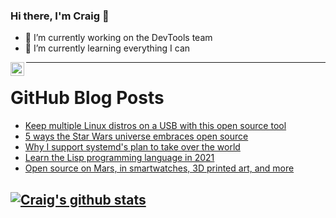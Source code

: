 ### Hi there, I'm Craig 👋

<!--
**CraigTeelFugro/CraigTeelFugro** is a ✨ _special_ ✨ repository because its `README.md` (this file) appears on your GitHub profile.

Here are some ideas to get you started:
-->

- 🔭 I’m currently working on the DevTools team
- 🌱 I’m currently learning everything I can

[<img align="left" alt="Craig Teel | LinkedIn" width="22px" src="https://cdn.jsdelivr.net/npm/simple-icons@v3/icons/linkedin.svg" />][linkedin]

---

# GitHub Blog Posts

<!-- BLOG-POST-LIST:START -->
- [Keep multiple Linux distros on a USB with this open source tool](https://opensource.com/article/21/5/linux-ventoy)
- [5 ways the Star Wars universe embraces open source](https://opensource.com/article/21/5/open-source-star-wars)
- [Why I support systemd&#039;s plan to take over the world](https://opensource.com/article/21/5/systemd)
- [Learn the Lisp programming language in 2021](https://opensource.com/article/21/5/learn-lisp)
- [Open source on Mars, in smartwatches, 3D printed art, and more](https://opensource.com/article/21/5/open-source-news)
<!-- BLOG-POST-LIST:END -->

## [![Craig's github stats](https://github-readme-stats.vercel.app/api?username=craigteelfugro)](https://github.com/anuraghazra/github-readme-stats)


[linkedin]: https://linkedin.com/in/craig-teel-b8786771
